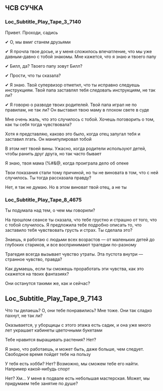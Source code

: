 ## ЧСВ СУЧКА 
### Loc_Subtitle_Play_Tape_3_7140
Привет. Проходи, садись

✔ О, мы вмиг станем друзьями

✔ Я прочла твое досье, и у меня сложилось впечатление, что мы уже давным-давно с тобой знакомы. Мне кажется, что я знаю и твоего папу

✔ Билл, да? Твоего папу зовут Билл?

✔ Прости, что ты сказала?

✔ Я знаю. Твой супервизор отметил, что ты исправно следуешь инструкциям. Твой папа заставлял тебя следовать инструкциям, не так ли?

✔ Я говорю о разводе твоих родителей. Твой папа играл не по правилам, не так ли? Он выставил твою маму в плохом свете в суде

Мне очень жаль, что это случилось с тобой. Хочешь поговорить о том, как ты себя тогда чувствовала?

Хотя я представляю, каково это было, когда отец запугал тебя и заставил лгать. Он манипулировал тобой

В этом нет твоей вины. Ужасно, когда родители используют детей, чтобы ранить друг друга, но так часто бывает

Я знаю, твоя мама $($%#&@, когда проиграла дело об опеке

Твои показания стали тому причиной, но ты не виновата в том, что с ней случилось. Ты тогда рассказала правду?

Нет, я так не думаю. Но в этом виноват твой отец, а не ты

### Loc_Subtitle_Play_Tape_8_4675
Ты подумала над тем, о чем мы говорили?

На прошлом сеансе ты сказала, что тебе грустно и страшно от того, что с тобой случилось. Я предложила тебе подробно описать то, что заставило тебя чувствовать грусть и страх. Ты сделала это?

Знаешь, я работаю с людьми всех возрастов — от маленьких детей до глубоких стариков, и все воспринимают трагедии по-разному

Трагедия всегда вызывает чувство утраты. Эта пустота внутри — странное чувство, правда?

Как думаешь, если ты сможешь проработать эти чувства, как это скажется на твоих фантазиях?

Они останутся такими же, как и сейчас?

## Loc_Subtitle_Play_Tape_9_7143
Что ты делаешь? О, они тебе понравились? Мне тоже. Они так сладко пахнут, не так ли?

Оказывается, у уборщицы с этого этажа есть садик, и она уже много лет украшает кабинеты цветочными букетами

Тебе нравится выращивать растения? Нет?

Я знаю, что работаешь, и может быть, даже больше, чем следует. Свободное время пойдет тебе на пользу

У тебя есть хобби? Нет? Возможно, мы сможем тебе его найти. Например какой-нибудь спорт

Нет? Хм... У меня в подвале есть небольшая мастерская. Может, мы придумаем тебе занятие по душе?
